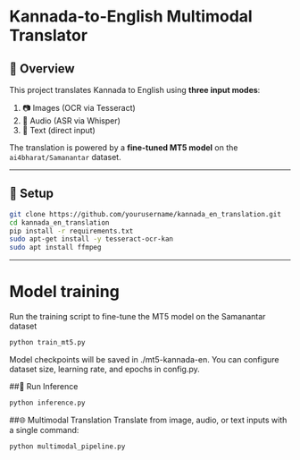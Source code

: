 # Kannada-to-English Multimodal Translator

## 📌 Overview
This project translates Kannada to English using **three input modes**:
1. 📷 Images (OCR via Tesseract)
2. 🎤 Audio (ASR via Whisper)
3. 📝 Text (direct input)

The translation is powered by a **fine-tuned MT5 model** on the `ai4bharat/Samanantar` dataset.

---

## 🚀 Setup

```bash
git clone https://github.com/yourusername/kannada_en_translation.git
cd kannada_en_translation
pip install -r requirements.txt
sudo apt-get install -y tesseract-ocr-kan
sudo apt install ffmpeg
 ```
---

# Model training
Run the training script to fine-tune the MT5 model on the Samanantar dataset
```bash
python train_mt5.py
```
Model checkpoints will be saved in ./mt5-kannada-en.
You can configure dataset size, learning rate, and epochs in config.py.

##🔮 Run Inference

```bash
python inference.py
```

##🌐 Multimodal Translation
Translate from image, audio, or text inputs with a single command:
```bash
python multimodal_pipeline.py



